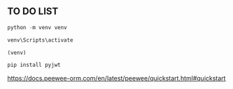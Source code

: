 ## TO DO LIST



```python
python -m venv venv

venv\Scripts\activate

(venv)

pip install pyjwt

```

https://docs.peewee-orm.com/en/latest/peewee/quickstart.html#quickstart